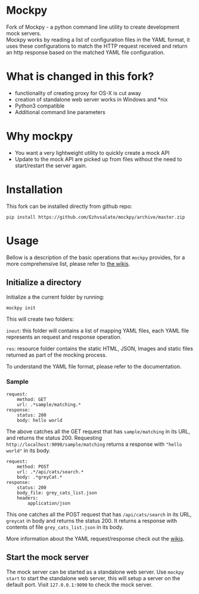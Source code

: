 # Mockpy

Fork of Mockpy - a python command line utility to create development mock servers.  
Mockpy works by reading a list of configuration files in the YAML format, it uses these configurations to match the HTTP request received and return an http response based on the matched YAML file configuration.

# What is changed in this fork?
 - functionality of creating proxy for OS-X is cut away
 - creation of standalone web server works in Windows and *nix
 - Python3 compatible
 - Additional command line parameters
 
# Why mockpy
- You want a very lightweight utility to quickly create a mock API
- Update to the mock API are picked up from files without the need to start/restart the server again.

# Installation

This fork can be installed directly from github repo:

`pip install https://github.com/Ezhvsalate/mockpy/archive/master.zip`

# Usage

Bellow is a description of the basic operations that `mockpy` provides, for a more comprehensive list, please refer to [the wikis](https://github.com/oarrabi/mockpy/wiki).

## Initialize a directory
Initialize a the current folder by running:

    mockpy init
This will create two folders:    

`inout`: this folder will contains a list of mapping YAML files, each YAML file represents an request and response operation.

`res`: resource folder contains the static HTML, JSON, Images and static files returned as part of the mocking process.

To understand the YAML file format, please refer to the documentation.

### Sample 

    request:
        method: GET
        url: .*sample/matching.*
    response:
        status: 200
        body: hello world

The above catches all the GET request that has `sample/matching` in its URL, and returns the status 200. 
Requesting `http://localhost:9090/sample/matching` returns a response with `"hello world"` in its body.       
        
    request:
        method: POST
        url: .*/api/cats/search.*
        body: .*greyCat.*
    response:
        status: 200
        body_file: grey_cats_list.json
        headers:
            application/json

This one catches all the POST request that has `/api/cats/search` in its URL, `greycat` in body and returns the status 200. 
It returns a response with contents of file `grey_cats_list.json` in its body.

More information about the YAML request/response check out the [wikis](https://github.com/oarrabi/mockpy/wiki/YAML-request-response--file-format).

## Start the mock server
The mock server can be started as a standalone web server.
Use `mockpy start` to start the standalone web server, this will setup a server on the default port. 
Visit `127.0.0.1:9090` to check the mock server.
